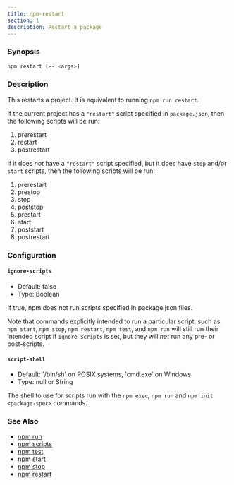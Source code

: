```yaml
---
title: npm-restart
section: 1
description: Restart a package
---
```


### Synopsis

```bash
npm restart [-- <args>]
```

### Description

This restarts a project.
It is equivalent to running `npm run restart`.

If the current project has a `"restart"` script specified in `package.json`, then the following scripts will be run:

1. prerestart
2. restart
3. postrestart

If it does _not_ have a `"restart"` script specified, but it does have `stop` and/or `start` scripts, then the following scripts will be run:

1. prerestart
2. prestop
3. stop
4. poststop
6. prestart
7. start
8. poststart
9. postrestart

### Configuration

#### `ignore-scripts`

* Default: false
* Type: Boolean

If true, npm does not run scripts specified in package.json files.

Note that commands explicitly intended to run a particular script,
such as `npm start`, `npm stop`, `npm restart`, `npm test`, and `npm
run` will still run their intended script if `ignore-scripts` is set,
but they will *not* run any pre- or post-scripts.



#### `script-shell`

* Default: '/bin/sh' on POSIX systems, 'cmd.exe' on Windows
* Type: null or String

The shell to use for scripts run with the `npm exec`, `npm run` and
`npm init <package-spec>` commands.



### See Also

* [npm run](/commands/npm-run)
* [npm scripts](/using-npm/scripts)
* [npm test](/commands/npm-test)
* [npm start](/commands/npm-start)
* [npm stop](/commands/npm-stop)
* [npm restart](/commands/npm-restart)
